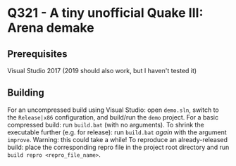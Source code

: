 # Q321 - A tiny unofficial Quake III: Arena demake

## Prerequisites
Visual Studio 2017 (2019 should also work, but I haven't tested it)

## Building
For an uncompressed build using Visual Studio: open `demo.sln`, switch to the `Release|x86` configuration, and build/run the `demo` project.
For a basic compressed build: run `build.bat` (with no arguments).
To shrink the executable further (e.g. for release): run `build.bat` *again* with the argument `improve`. Warning: this could take a while!
To reproduce an already-released build: place the corresponding repro file in the project root directory and run `build repro <repro_file_name>`.
